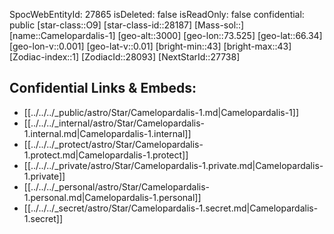 ﻿---
location: [66.34,73.525,3000]
type: Star
tags:
- astro/Star

---
SpocWebEntityId: 27865
isDeleted: false
isReadOnly: false
confidential: public
[star-class::O9]
[star-class-id::28187]
[Mass-sol::]
[name::Camelopardalis-1]
[geo-alt::3000]
[geo-lon::73.525]
[geo-lat::66.34]
[geo-lon-v::0.001]
[geo-lat-v::0.01]
[bright-min::43]
[bright-max::43]
[Zodiac-index::1]
[ZodiacId::28093]
[NextStarId::27738]



## Confidential Links & Embeds: 
- [[../../../_public/astro/Star/Camelopardalis-1.md|Camelopardalis-1]] 
- [[../../../_internal/astro/Star/Camelopardalis-1.internal.md|Camelopardalis-1.internal]] 
- [[../../../_protect/astro/Star/Camelopardalis-1.protect.md|Camelopardalis-1.protect]] 
- [[../../../_private/astro/Star/Camelopardalis-1.private.md|Camelopardalis-1.private]] 
- [[../../../_personal/astro/Star/Camelopardalis-1.personal.md|Camelopardalis-1.personal]] 
- [[../../../_secret/astro/Star/Camelopardalis-1.secret.md|Camelopardalis-1.secret]]

